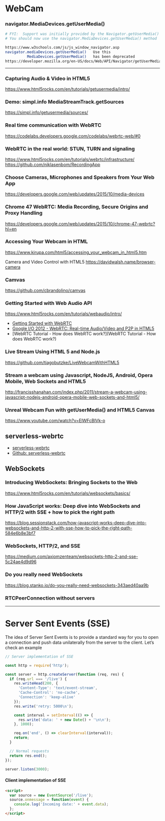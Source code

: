 
# WebCam

### navigator.MediaDevices.getUserMedia()
```bash
# FYI:  Support was initially provided by the Navigator.getUserMedia() method, but this has been deprecated.
# You should now use the navigator.MediaDevices.getUserMedia() method

https://www.w3schools.com/js/js_window_navigator.asp
navigator.mediaDevices.getUserMedia()   Use this
          MediaDevices.getUserMedia()   has been deprecated
https://developer.mozilla.org/en-US/docs/Web/API/Navigator/getUserMedia
```

---

### Capturing Audio & Video in HTML5
https://www.html5rocks.com/en/tutorials/getusermedia/intro/

### Demo: simpl.info MediaStreamTrack.getSources
https://simpl.info/getusermedia/sources/

### Real time communication with WebRTC
https://codelabs.developers.google.com/codelabs/webrtc-web/#0

### WebRTC in the real world: STUN, TURN and signaling
https://www.html5rocks.com/en/tutorials/webrtc/infrastructure/  
https://github.com/niklasenbom/RecordingApp


### Choose Cameras, Microphones and Speakers from Your Web App
https://developers.google.com/web/updates/2015/10/media-devices

### Chrome 47 WebRTC: Media Recording, Secure Origins and Proxy Handling
https://developers.google.com/web/updates/2015/10/chrome-47-webrtc?hl=en


### Accessing Your Webcam in HTML
https://www.kirupa.com/html5/accessing_your_webcam_in_html5.htm

Camera and Video Control with HTML5
https://davidwalsh.name/browser-camera


### Camvas
https://github.com/cbrandolino/camvas


### Getting Started with Web Audio API
https://www.html5rocks.com/en/tutorials/webaudio/intro/  
- [Getting Started with WebRTC](https://www.html5rocks.com/en/tutorials/webrtc/basics/#toc-mediastream)
- [Google I/O 2012 - WebRTC: Real-time Audio/Video and P2P in HTML5](https://www.youtube.com/watch?v=E8C8ouiXHHk)
- [WebRTC Tutorial - How does WebRTC work?](WebRTC Tutorial - How does WebRTC work?)


### Live Stream Using HTML 5 and Node.js
https://github.com/tiagobutzke/LiveWebcamWithHTML5

### Stream a webcam using Javascript, NodeJS, Android, Opera Mobile, Web Sockets and HTML5
http://francisshanahan.com/index.php/2011/stream-a-webcam-using-javascript-nodejs-android-opera-mobile-web-sockets-and-html5/

### Unreal Webcam Fun with getUserMedia() and HTML5 Canvas
https://www.youtube.com/watch?v=ElWFcBlVk-o

## serverless-webrtc
- [serverless-webrtc](https://blog.printf.net/articles/2013/05/17/webrtc-without-a-signaling-server/)
- [Github: serverless-webrtc](https://github.com/cjb/serverless-webrtc)


## WebSockets

### Introducing WebSockets: Bringing Sockets to the Web
https://www.html5rocks.com/en/tutorials/websockets/basics/

### How JavaScript works: Deep dive into WebSockets and HTTP/2 with SSE + how to pick the right path
https://blog.sessionstack.com/how-javascript-works-deep-dive-into-websockets-and-http-2-with-sse-how-to-pick-the-right-path-584e6b8e3bf7

### WebSockets, HTTP/2, and SSE
https://medium.com/axiomzenteam/websockets-http-2-and-sse-5c24ae4d9d96

### Do you really need WebSockets
https://blog.stanko.io/do-you-really-need-websockets-343aed40aa9b

### RTCPeerConnection without servers


---
# Server Sent Events (SSE)
The idea of Server Sent Events is to provide a standard way for you to open a connection and push data unilaterally from the server to the client. Let’s check an example

```JavaScript
// Server implementation of SSE

const http = require('http');

const server = http.createServer(function (req, res) {
  if (req.url === '/live') {
    res.writeHead(200, {
      'Content-Type': 'text/event-stream',
      'Cache-Control': 'no-cache',
      'Connection': 'keep-alive'
    });
    res.write('retry: 5000\n');

    const interval = setInterval(() => {
      res.write('data: ' + new Date() + '\n\n');
    }, 1000);

    req.on('end', () => clearInterval(interval));
    return;
  }

  // Normal requests
  return res.end();
});

server.listen(3000);
```

#### Client implementation of SSE
```html
<script>
  var source = new EventSource('/live');
  source.onmessage = function(event) {
    console.log('Incoming date:' + event.data);
  };
</script>
```